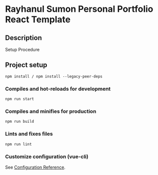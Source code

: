# Rayhanul Sumon Personal Portfolio React Template

## Description

Setup Procedure 
 
## Project setup

```
npm install / npm install --legacy-peer-deps 
``` 

### Compiles and hot-reloads for development

```
npm run start  
```

### Compiles and minifies for production

``` 
npm run build 
```  
 
### Lints and fixes files

```
npm run lint
```

### Customize configuration (vue-cli)

See [Configuration Reference](https://cli.vuejs.org/config/).
